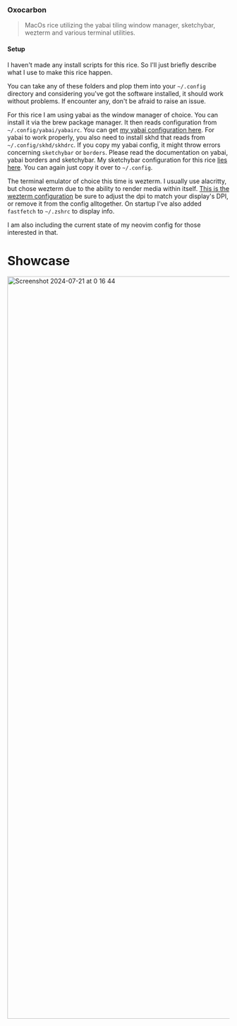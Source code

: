 ### Oxocarbon

> MacOs rice utilizing the yabai tiling window manager, sketchybar, wezterm and various terminal utilities.

#### Setup

I haven't made any install scripts for this rice. So I'll just briefly describe what I use to make this rice happen.

You can take any of these folders and plop them into your `~/.config` directory and considering you've got the software installed, it should work without problems. If encounter any, don't be afraid to raise an issue.

For this rice I am using yabai as the window manager of choice. You can install it via the brew package manager. It then reads configuration from `~/.config/yabai/yabairc`. You can get [my yabai configuration here](https://github.com/ZirixCZ/dotfiles/tree/main/rices/macos/Oxocarbon/yabai). For yabai to work properly, you also need to install skhd that reads from `~/.config/skhd/skhdrc`. If you copy my yabai config, it might throw errors concerning `sketchybar` or `borders`. Please read the documentation on yabai, yabai borders and sketchybar. My sketchybar configuration for this rice [lies here](https://github.com/ZirixCZ/dotfiles/tree/main/rices/macos/Oxocarbon/sketchybar). You can again just copy it over to `~/.config`.

The terminal emulator of choice this time is wezterm. I usually use alacritty, but chose wezterm due to the ability to render media within itself. [This is the wezterm configuration](https://github.com/ZirixCZ/dotfiles/tree/main/rices/macos/Oxocarbon/wezterm) be sure to adjust the dpi to match your display's DPI, or remove it from the config alltogether. On startup I've also added `fastfetch` to `~/.zshrc` to display info.

I am also including the current state of my neovim config for those interested in that.

# Showcase

<img width="1680" alt="Screenshot 2024-07-21 at 0 16 44" src="https://github.com/user-attachments/assets/cf982eda-8510-4d19-be8c-a78122a9404b">
